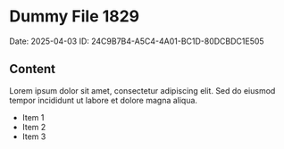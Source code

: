 # Dummy File 1829

Date: 2025-04-03
ID: 24C9B7B4-A5C4-4A01-BC1D-80DCBDC1E505

## Content

Lorem ipsum dolor sit amet, consectetur adipiscing elit.
Sed do eiusmod tempor incididunt ut labore et dolore magna aliqua.

* Item 1
* Item 2
* Item 3
